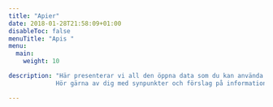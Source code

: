 ```yaml
---
title: "Apier"
date: 2018-01-28T21:58:09+01:00
disableToc: false
menuTitle: "Apis "
menu:
  main:
    weight: 10

description: "Här presenterar vi all den öppna data som du kan använda helt fritt. Öppna data är information som finns tillgänglig för vem som helst att använda, återanvända och dela med sig av, så att andra kan utveckla den och skapa nytta för fler.  
             Hör gärna av dig med synpunkter och förslag på information som du vill att Arbetsförmedlingen publicerar som öppna data på jobtechdevelopment@arbetsformedlingen.se."

---
```




